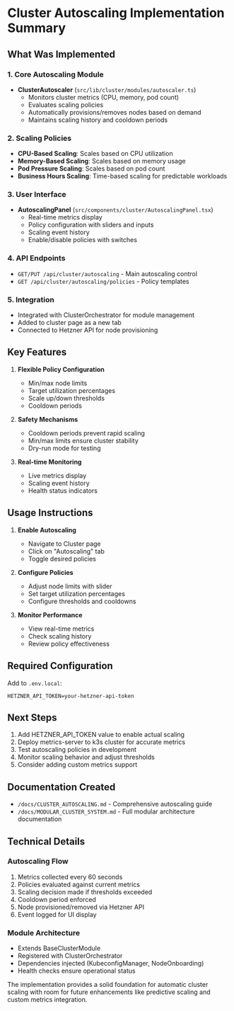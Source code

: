 # Cluster Autoscaling Implementation Summary

## What Was Implemented

### 1. Core Autoscaling Module
- **ClusterAutoscaler** (`src/lib/cluster/modules/autoscaler.ts`)
  - Monitors cluster metrics (CPU, memory, pod count)
  - Evaluates scaling policies
  - Automatically provisions/removes nodes based on demand
  - Maintains scaling history and cooldown periods

### 2. Scaling Policies
- **CPU-Based Scaling**: Scales based on CPU utilization
- **Memory-Based Scaling**: Scales based on memory usage
- **Pod Pressure Scaling**: Scales based on pod count
- **Business Hours Scaling**: Time-based scaling for predictable workloads

### 3. User Interface
- **AutoscalingPanel** (`src/components/cluster/AutoscalingPanel.tsx`)
  - Real-time metrics display
  - Policy configuration with sliders and inputs
  - Scaling event history
  - Enable/disable policies with switches

### 4. API Endpoints
- `GET/PUT /api/cluster/autoscaling` - Main autoscaling control
- `GET /api/cluster/autoscaling/policies` - Policy templates

### 5. Integration
- Integrated with ClusterOrchestrator for module management
- Added to cluster page as a new tab
- Connected to Hetzner API for node provisioning

## Key Features

1. **Flexible Policy Configuration**
   - Min/max node limits
   - Target utilization percentages
   - Scale up/down thresholds
   - Cooldown periods

2. **Safety Mechanisms**
   - Cooldown periods prevent rapid scaling
   - Min/max limits ensure cluster stability
   - Dry-run mode for testing

3. **Real-time Monitoring**
   - Live metrics display
   - Scaling event history
   - Health status indicators

## Usage Instructions

1. **Enable Autoscaling**
   - Navigate to Cluster page
   - Click on "Autoscaling" tab
   - Toggle desired policies

2. **Configure Policies**
   - Adjust node limits with slider
   - Set target utilization percentages
   - Configure thresholds and cooldowns

3. **Monitor Performance**
   - View real-time metrics
   - Check scaling history
   - Review policy effectiveness

## Required Configuration

Add to `.env.local`:
```env
HETZNER_API_TOKEN=your-hetzner-api-token
```

## Next Steps

1. Add HETZNER_API_TOKEN value to enable actual scaling
2. Deploy metrics-server to k3s cluster for accurate metrics
3. Test autoscaling policies in development
4. Monitor scaling behavior and adjust thresholds
5. Consider adding custom metrics support

## Documentation Created

- `/docs/CLUSTER_AUTOSCALING.md` - Comprehensive autoscaling guide
- `/docs/MODULAR_CLUSTER_SYSTEM.md` - Full modular architecture documentation

## Technical Details

### Autoscaling Flow
1. Metrics collected every 60 seconds
2. Policies evaluated against current metrics
3. Scaling decision made if thresholds exceeded
4. Cooldown period enforced
5. Node provisioned/removed via Hetzner API
6. Event logged for UI display

### Module Architecture
- Extends BaseClusterModule
- Registered with ClusterOrchestrator
- Dependencies injected (KubeconfigManager, NodeOnboarding)
- Health checks ensure operational status

The implementation provides a solid foundation for automatic cluster scaling with room for future enhancements like predictive scaling and custom metrics integration.